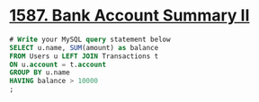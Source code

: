 # [1587. Bank Account Summary II](https://leetcode.com/problems/bank-account-summary-ii)

```sql
# Write your MySQL query statement below
SELECT u.name, SUM(amount) as balance
FROM Users u LEFT JOIN Transactions t
ON u.account = t.account
GROUP BY u.name
HAVING balance > 10000
;

```
